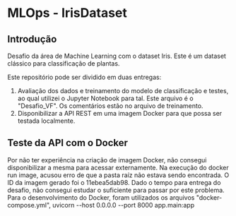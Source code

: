 # MLOps - IrisDataset

## Introdução
Desafio da área de Machine Learning com o dataset Iris.
Este é um dataset clássico para classificação de plantas.

Este repositório pode ser dividido em duas entregas:
1. Avaliação dos dados e treinamento do modelo de classificação e testes, ao qual utilizei o Jupyter Notebook para tal. Este arquivo é o "Desafio_VF". Os comentários estão no arquivo de treinamento.
2. Disponibilizar a API REST em uma imagem Docker para que possa ser testada localmente.


## Teste da API com o Docker
Por não ter experiência na criação de imagem Docker, não consegui disponibilizar a mesma para acessar externamente. Na execução do docker run image, acusou erro de que a pasta raíz não estava sendo encontrada. O ID da imagem gerado foi o 11ebea5dab98.
Dado o tempo para entrega do desafio, não consegui estudar o suficiente para passar por este problema.
Para o desenvolvimento do Docker, foram utilizados os arquivos "docker-compose.yml", 
uvicorn --host 0.0.0.0 --port 8000 app.main:app

## 
